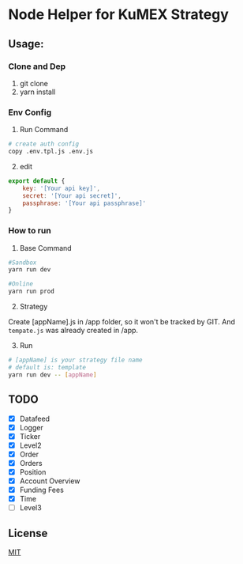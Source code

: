 # Node Helper for KuMEX Strategy
## Usage:    

### Clone and Dep

1. git clone
2. yarn install

### Env Config
1. Run Command 
```sh
# create auth config
copy .env.tpl.js .env.js
```
2. edit
```javascript
export default {
	key: '[Your api key]',
	secret: '[Your api secret]',
	passphrase: '[Your api passphrase]'
}
```

### How to run

1. Base Command
```sh
#Sandbox
yarn run dev

#Online
yarn run prod 
```

2. Strategy

Create [appName].js in /app folder, so it won't be tracked by GIT. And `tempate.js` was already created in /app.

3. Run

```sh
# [appName] is your strategy file name
# default is: template
yarn run dev -- [appName]
```


## TODO

- [x] Datafeed
- [x] Logger
- [x] Ticker
- [x] Level2
- [x] Order
- [x] Orders
- [x] Position
- [x] Account Overview
- [x] Funding Fees
- [x] Time
- [ ] Level3

## License

[MIT](LICENSE)
